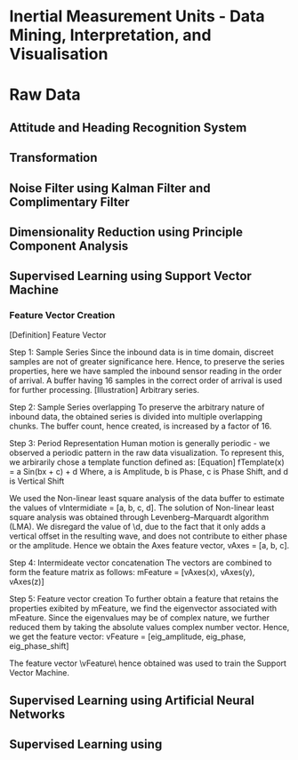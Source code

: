 Inertial Measurement Units - Data Mining, Interpretation, and Visualisation
===========================================================================

# Raw Data


## Attitude and Heading Recognition System

## Transformation

## Noise Filter using Kalman Filter and Complimentary Filter

## Dimensionality Reduction using Principle Component Analysis

## Supervised Learning using Support Vector Machine

### Feature Vector Creation

[Definition] Feature Vector

Step 1: Sample Series
Since the inbound data is in time domain, discreet samples are not of greater significance here. Hence, to preserve the series properties, here we have sampled the inbound sensor reading in the order of arrival. A buffer having 16 samples in the correct order of arrival is used for further processing.
[Illustration] Arbitrary series.

Step 2: Sample Series overlapping
To preserve the arbitrary nature of inbound data, the obtained series is divided into multiple overlapping chunks. The buffer count, hence created, is increased by a factor of 16.

Step 3: Period Representation
Human motion is generally periodic - we observed a periodic pattern in the raw data visualization. To represent this, we arbirarily chose a template function defined as:
[Equation] fTemplate(x) = a Sin(bx + c) + d
Where,
    a is Amplitude,
    b is Phase,
    c is Phase Shift, and
    d is Vertical Shift

We used the Non-linear least square analysis of the data buffer to estimate the values of vIntermidiate = [a, b, c, d]. The solution of Non-linear least square analysis was obtained through Levenberg–Marquardt algorithm (LMA). We disregard the value of \d\, due to the fact that it only adds a vertical offset in the resulting wave, and does not contribute to either phase or the amplitude. Hence we obtain the Axes feature vector, vAxes = [a, b, c].

Step 4: Intermideate vector concatenation
The vectors are combined to form the feature matrix as follows:
mFeature = [vAxes(x), vAxes(y), vAxes(z)]

Step 5: Feature vector creation
To further obtain a feature that retains the properties exibited by mFeature, we find the eigenvector associated with mFeature. Since the eigenvalues may be of complex nature, we further reduced them by taking the absolute values complex number vector. Hence, we get the feature vector:
vFeature = [eig_amplitude, eig_phase, eig_phase_shift]

The feature vector \vFeature\ hence obtained was used to train the Support Vector Machine.

## Supervised Learning using Artificial Neural Networks

## Supervised Learning using



